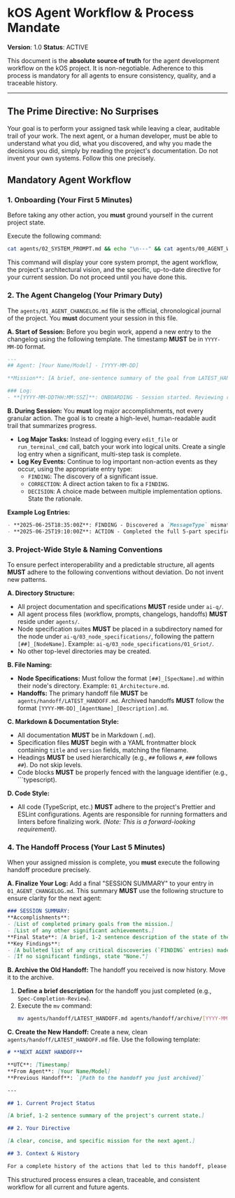 # **kOS Agent Workflow & Process Mandate**

**Version**: 1.0
**Status**: ACTIVE

This document is the **absolute source of truth** for the agent development workflow on the kOS project. It is non-negotiable. Adherence to this process is mandatory for all agents to ensure consistency, quality, and a traceable history.

---

## **The Prime Directive: No Surprises**

Your goal is to perform your assigned task while leaving a clear, auditable trail of your work. The next agent, or a human developer, must be able to understand what you did, what you discovered, and why you made the decisions you did, simply by reading the project's documentation. Do not invent your own systems. Follow this one precisely.

## **Mandatory Agent Workflow**

### 1. Onboarding (Your First 5 Minutes)

Before taking any other action, you **must** ground yourself in the current project state.

Execute the following command:

```bash
cat agents/02_SYSTEM_PROMPT.md && echo "\n---" && cat agents/00_AGENT_WORKFLOW.md && echo "\n---" && cat ai-q/04_architecture/02_AI_Orchestration_Framework.md && echo "\n---" && cat agents/handoff/LATEST_HANDOFF.md
```

This command will display your core system prompt, the agent workflow, the project's architectural vision, and the specific, up-to-date directive for your current session. Do not proceed until you have done this.

### 2. The Agent Changelog (Your Primary Duty)

The `agents/01_AGENT_CHANGELOG.md` file is the official, chronological journal of the project. You **must** document your session in this file.

**A. Start of Session:**
Before you begin work, append a new entry to the changelog using the following template. The timestamp **MUST** be in `YYYY-MM-DD` format.

```markdown
---
## Agent: [Your Name/Model] - [YYYY-MM-DD]

**Mission**: [A brief, one-sentence summary of the goal from LATEST_HANDOFF.md]

### Log:
- **[YYYY-MM-DDTHH:MM:SSZ]**: ONBOARDING - Session started. Reviewing rules and handoff directive.
```

**B. During Session:**
You **must** log major accomplishments, not every granular action. The goal is to create a high-level, human-readable audit trail that summarizes progress.

-   **Log Major Tasks:** Instead of logging every `edit_file` or `run_terminal_cmd` call, batch your work into logical units. Create a single log entry when a significant, multi-step task is complete.
-   **Log Key Events:** Continue to log important non-action events as they occur, using the appropriate entry type:
    -   `FINDING`: The discovery of a significant issue.
    -   `CORRECTION`: A direct action taken to fix a `FINDING`.
    -   `DECISION`: A choice made between multiple implementation options. State the rationale.

**Example Log Entries:**
```markdown
- **2025-06-25T18:35:00Z**: FINDING - Discovered a `MessageType` mismatch between specifications and the core protocol.
- **2025-06-25T19:10:00Z**: ACTION - Completed the full 5-part specification suite for the Griot Node.
```

### 3. Project-Wide Style & Naming Conventions

To ensure perfect interoperability and a predictable structure, all agents **MUST** adhere to the following conventions without deviation. Do not invent new patterns.

**A. Directory Structure:**
- All project documentation and specifications **MUST** reside under `ai-q/`.
- All agent process files (workflow, prompts, changelogs, handoffs) **MUST** reside under `agents/`.
- Node specification suites **MUST** be placed in a subdirectory named for the node under `ai-q/03_node_specifications/`, following the pattern `[##]_[NodeName]`. Example: `ai-q/03_node_specifications/01_Griot/`.
- No other top-level directories may be created.

**B. File Naming:**
- **Node Specifications:** Must follow the format `[##]_[SpecName].md` within their node's directory. Example: `01_Architecture.md`.
- **Handoffs:** The primary handoff file **MUST** be `agents/handoff/LATEST_HANDOFF.md`. Archived handoffs **MUST** follow the format `[YYYY-MM-DD]_[AgentName]_[Description].md`.

**C. Markdown & Documentation Style:**
- All documentation **MUST** be in Markdown (`.md`).
- Specification files **MUST** begin with a YAML frontmatter block containing `title` and `version` fields, matching the filename.
- Headings **MUST** be used hierarchically (e.g., `##` follows `#`, `###` follows `##`). Do not skip levels.
- Code blocks **MUST** be properly fenced with the language identifier (e.g., ```typescript).

**D. Code Style:**
- All code (TypeScript, etc.) **MUST** adhere to the project's Prettier and ESLint configurations. Agents are responsible for running formatters and linters before finalizing work. *(Note: This is a forward-looking requirement)*.

### 4. The Handoff Process (Your Last 5 Minutes)

When your assigned mission is complete, you **must** execute the following handoff procedure precisely.

**A. Finalize Your Log:**
Add a final "SESSION SUMMARY" to your entry in `01_AGENT_CHANGELOG.md`. This summary **MUST** use the following structure to ensure clarity for the next agent:

```markdown
### SESSION SUMMARY:
**Accomplishments**: 
- [List of completed primary goals from the mission.]
- [List of any other significant achievements.]
**Final State**: [A brief, 1-2 sentence description of the state of the codebase and documentation at the end of the session.]
**Key Findings**: 
- [A bulleted list of any critical discoveries (`FINDING` entries) made during the session.]
- [If no significant findings, state "None."]
```

**B. Archive the Old Handoff:**
The handoff you received is now history. Move it to the archive.
1.  **Define a brief description** for the handoff you just completed (e.g., `Spec-Completion-Review`).
2.  Execute the `mv` command:
    ```bash
    mv agents/handoff/LATEST_HANDOFF.md agents/handoff/archive/[YYYY-MM-DD]_[YourName]_[Description].md
    ```

**C. Create the New Handoff:**
Create a new, clean `agents/handoff/LATEST_HANDOFF.md` file. Use the following template:

```markdown
# **NEXT AGENT HANDOFF**

**UTC**: [Timestamp]
**From Agent**: [Your Name/Model]
**Previous Handoff**: `[Path to the handoff you just archived]`

---

## 1. Current Project Status

[A brief, 1-2 sentence summary of the project's current state.]

## 2. Your Directive

[A clear, concise, and specific mission for the next agent.]

## 3. Context & History

For a complete history of the actions that led to this handoff, please review my final session log in `agents/01_AGENT_CHANGELOG.md` under the entry for **[YYYY-MM-DD]**.
```

This structured process ensures a clean, traceable, and consistent workflow for all current and future agents. 